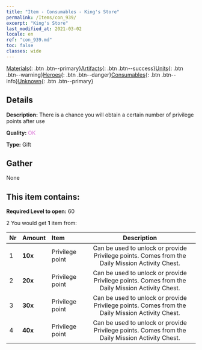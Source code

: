 ```yaml
---
title: "Item - Consumables - King's Store"
permalink: /Items/con_939/
excerpt: "King's Store"
last_modified_at: 2021-03-02
locale: en
ref: "con_939.md"
toc: false
classes: wide
---
```

 [Materials](/Items/){: .btn .btn--primary}[Artifacts](/Items/Artifacts/){: .btn .btn--success}[Units](/Items/Units/){: .btn .btn--warning}[Heroes](/Items/Heroes/){: .btn .btn--danger}[Consumables](/Items/Consumables/){: .btn .btn--info}[Unknown](/Items/Unknown/){: .btn .btn--primary}

## Details
 **Description:** There is a chance you will obtain a certain number of privilege points after use

 **Quality:** <span style="color: #DA70D6">OK</span>

 **Type:** Gift

## Gather

  None

## This item contains:

 **Required Level to open:** 60

 2 You would get **1** item  from:

  | Nr | Amount |     Item    | Description |
  |:---|:-------|:------------|:-----------:|
  | 1 |  **10x** | Privilege point | Can be used to unlock or provide Privilege points. Comes from the Daily Mission Activity Chest.  | 
  | 2 |  **20x** | Privilege point | Can be used to unlock or provide Privilege points. Comes from the Daily Mission Activity Chest.  | 
  | 3 |  **30x** | Privilege point | Can be used to unlock or provide Privilege points. Comes from the Daily Mission Activity Chest.  | 
  | 4 |  **40x** | Privilege point | Can be used to unlock or provide Privilege points. Comes from the Daily Mission Activity Chest.  | 
